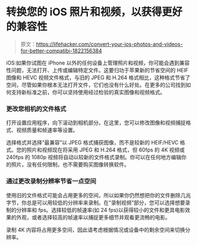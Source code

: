 # 转换您的 iOS 照片和视频，以获得更好的兼容性

> 原文：<https://lifehacker.com/convert-your-ios-photos-and-videos-for-better-compatibi-1822156384>

iOS:如果你试图在 iPhone 以外的任何设备上管理照片和视频，你可能会遇到兼容性问题，无法打开、上传或编辑特定文件。这要归功于苹果新的节省空间的 HEIF 图像和 HEVC 视频文件格式，与旧的 JPEG 和 H.264 格式相比，这种格式节省了空间，尽管如果你根本无法打开文件，它们也没有什么好处。在更多的公司找到如何支持新标准之前，你可以坚持使用经过检验的真实图像和视频格式。



### **更改您相机的文件格式**

打开设置应用程序，向下滚动到相机部分。在这里，您可以修改图像和视频捕捉格式、视频质量和帧速率等设置。

选择格式并选择“最兼容”以 JPEG 格式捕获图像，而不是较新的 HEIF/HEVC 格式。您的照片和视频现在将采用 JPEG 和 H.264 格式，但 60fps 的 4K 视频或 240fps 的 1080p 视频将自动以较新的文件格式录制。你可以在任何地方编辑你的照片，没有任何限制，也不需要购买图像转换软件。

### **通过更改录制分辨率节省一点空间**

使用旧的文件格式可能会占用更多的空间，所以如果你仍然想把你的文件删除几兆字节，你总是可以用较低的分辨率来录制。在“录制视频”部分，您可以选择想要录制的分辨率和 fps。选择较低的帧速率(如 24 fps)以获得较小的文件和更具电影效果的外观，或者选择较高的帧速率以捕捉更多细节并观看更流畅的电影。

录制 4K 内容将占用更多空间，因此请考虑根据情况或设备中的剩余空间来切换分辨率。